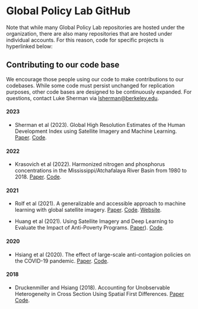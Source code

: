 # Global Policy Lab GitHub
Note that while many Global Policy Lab repositories are hosted under the organization, there are also many repositories that are hosted under individual accounts. For this reason, code for specific projects is hyperlinked below:

## Contributing to our code base
We encourage those people using our code to make contributions to our codebases. While some code must persist unchanged for replication purposes, other code bases are designed to be continuously expanded. For questions, contact Luke Sherman via lsherman@berkeley.edu.

#### 2023
- Sherman et al (2023). Global High Resolution Estimates of the Human Development Index using Satellite Imagery and Machine Learning. [Paper](https://www.nber.org/papers/w31044). [Code](https://github.com/lukesherman/hdi_downscaling_mosaiks).

#### 2022
- Krasovich et al (2022). Harmonized nitrogen and phosphorus concentrations in the Mississippi/Atchafalaya River Basin from 1980 to 2018. [Paper](https://www.nature.com/articles/s41597-022-01650-6). [Code](https://doi.org/10.4211/hs.9547035cf37940eb9b500b7994a378a1).

#### 2021
- Rolf et al (2021). A generalizable and accessible approach to machine learning with global satellite imagery. [Paper](https://www.nature.com/articles/s41467-021-24638-z). [Code](https://github.com/Global-Policy-Lab/mosaiks-paper). [Website](mosaiks.org).

- Huang et al (2021). Using Satellite Imagery and Deep Learning to Evaluate the Impact of Anti-Poverty Programs. [Paper](https://www.nber.org/papers/w29105)). [Code](https://github.com/luna983/beyond-nightlight).

#### 2020
- Hsiang et al (2020). The effect of large-scale anti-contagion policies on the COVID-19 pandemic. [Paper](https://www.nature.com/articles/s41586-020-2404-8). [Code](https://codeocean.com/capsule/1887579/tree/v1).

#### 2018
- Druckenmiller and Hsiang (2018). Accounting for Unobservable Heterogeneity in Cross Section Using Spatial First Differences. [Paper](https://www.nber.org/papers/w25177) [Code](https://github.com/hdruckenmiller/SFD).

